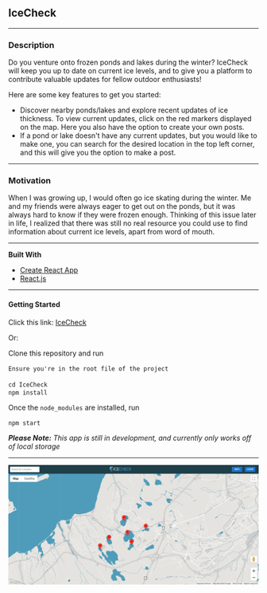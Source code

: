 ## IceCheck

---

### **Description**

Do you venture onto frozen ponds and lakes during the winter? IceCheck will keep you up to date on current ice levels, and to give you a platform to contribute valuable updates for fellow outdoor enthusiasts!

Here are some key features to get you started:
* Discover nearby ponds/lakes and explore recent updates of ice thickness. To view current updates, click on the red markers displayed on the map. Here you also have the option to create your own posts.
* If a pond or lake doesn't have any current updates, but you would like to make one, you can search for the desired location in the top left corner, and this will give you the option to make a post.


---

### **Motivation**

When I was growing up, I would often go ice skating during the winter. Me and my friends were always eager to get out on the ponds, but it was always hard to know if they were frozen enough. Thinking of this issue later in life, I realized that there was still no real resource you could use to find information about current ice levels, apart from word of mouth. 

---

**Built With**

- [Create React App](https://reactjs.org/docs/create-a-new-react-app.html)
- [React.js](https://reactjs.org/)

---

#### **Getting Started**

Click this link: [IceCheck](https://btremb.github.io/IceCheck/)

Or:

Clone this repository and run

    Ensure you're in the root file of the project

    cd IceCheck
    npm install

Once the `node_modules` are installed, run

    npm start

_**Please Note:** This app is still in development, and currently only works off of local storage_

---





![](IceCheckScreenshot.png)


